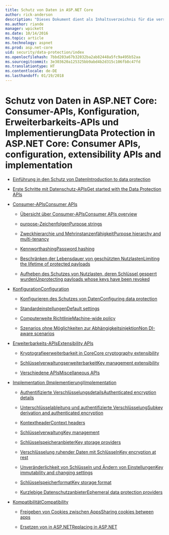 ```yaml
---
title: Schutz von Daten in ASP.NET Core
author: rick-anderson
description: "Dieses Dokument dient als Inhaltsverzeichnis für die verschiedenen Themen zum Schutz von Daten in ASP.NET Core."
ms.author: riande
manager: wpickett
ms.date: 10/14/2016
ms.topic: article
ms.technology: aspnet
ms.prod: asp.net-core
uid: security/data-protection/index
ms.openlocfilehash: 7bbd203a67b32032ba2ab82448a5fc9a495b52aa
ms.sourcegitcommit: 3e303620a125325bb9abd4b2d315c106fb8c47fd
ms.translationtype: HT
ms.contentlocale: de-DE
ms.lasthandoff: 01/19/2018
---
```

# <a name="data-protection-in-aspnet-core-consumer-apis-configuration-extensibility-apis-and-implementation"></a><span data-ttu-id="50736-103">Schutz von Daten in ASP.NET Core: Consumer-APIs, Konfiguration, Erweiterbarkeits-APIs und Implementierung</span><span class="sxs-lookup"><span data-stu-id="50736-103">Data Protection in ASP.NET Core: Consumer APIs, configuration, extensibility APIs and implementation</span></span>

* [<span data-ttu-id="50736-104">Einführung in den Schutz von Daten</span><span class="sxs-lookup"><span data-stu-id="50736-104">Introduction to data protection</span></span>](introduction.md)

* [<span data-ttu-id="50736-105">Erste Schritte mit Datenschutz-APIs</span><span class="sxs-lookup"><span data-stu-id="50736-105">Get started with the Data Protection APIs</span></span>](using-data-protection.md)

* [<span data-ttu-id="50736-106">Consumer-APIs</span><span class="sxs-lookup"><span data-stu-id="50736-106">Consumer APIs</span></span>](consumer-apis/index.md)

  * [<span data-ttu-id="50736-107">Übersicht über Consumer-APIs</span><span class="sxs-lookup"><span data-stu-id="50736-107">Consumer APIs overview</span></span>](consumer-apis/overview.md)

  * [<span data-ttu-id="50736-108">purpose-Zeichenfolgen</span><span class="sxs-lookup"><span data-stu-id="50736-108">Purpose strings</span></span>](consumer-apis/purpose-strings.md)

  * [<span data-ttu-id="50736-109">Zweckhierarchie und Mehrinstanzenfähigkeit</span><span class="sxs-lookup"><span data-stu-id="50736-109">Purpose hierarchy and multi-tenancy</span></span>](consumer-apis/purpose-strings-multitenancy.md)

  * [<span data-ttu-id="50736-110">Kennworthashing</span><span class="sxs-lookup"><span data-stu-id="50736-110">Password hashing</span></span>](consumer-apis/password-hashing.md)

  * [<span data-ttu-id="50736-111">Beschränken der Lebensdauer von geschützten Nutzlasten</span><span class="sxs-lookup"><span data-stu-id="50736-111">Limiting the lifetime of protected payloads</span></span>](consumer-apis/limited-lifetime-payloads.md)

  * [<span data-ttu-id="50736-112">Aufheben des Schutzes von Nutzlasten, deren Schlüssel gesperrt wurden</span><span class="sxs-lookup"><span data-stu-id="50736-112">Unprotecting payloads whose keys have been revoked</span></span>](consumer-apis/dangerous-unprotect.md)

* [<span data-ttu-id="50736-113">Konfiguration</span><span class="sxs-lookup"><span data-stu-id="50736-113">Configuration</span></span>](configuration/index.md)

  * [<span data-ttu-id="50736-114">Konfigurieren des Schutzes von Daten</span><span class="sxs-lookup"><span data-stu-id="50736-114">Configuring data protection</span></span>](configuration/overview.md)

  * [<span data-ttu-id="50736-115">Standardeinstellungen</span><span class="sxs-lookup"><span data-stu-id="50736-115">Default settings</span></span>](configuration/default-settings.md)

  * [<span data-ttu-id="50736-116">Computerweite Richtlinie</span><span class="sxs-lookup"><span data-stu-id="50736-116">Machine-wide policy</span></span>](configuration/machine-wide-policy.md)

  * [<span data-ttu-id="50736-117">Szenarios ohne Möglichkeiten zur Abhängigkeitsinjektion</span><span class="sxs-lookup"><span data-stu-id="50736-117">Non DI-aware scenarios</span></span>](configuration/non-di-scenarios.md)

* [<span data-ttu-id="50736-118">Erweiterbarkeits-APIs</span><span class="sxs-lookup"><span data-stu-id="50736-118">Extensibility APIs</span></span>](extensibility/index.md)

  * [<span data-ttu-id="50736-119">Kryptografieerweiterbarkeit in Core</span><span class="sxs-lookup"><span data-stu-id="50736-119">Core cryptography extensibility</span></span>](extensibility/core-crypto.md)

  * [<span data-ttu-id="50736-120">Schlüsselverwaltungserweiterbarkeit</span><span class="sxs-lookup"><span data-stu-id="50736-120">Key management extensibility</span></span>](extensibility/key-management.md)

  * [<span data-ttu-id="50736-121">Verschiedene APIs</span><span class="sxs-lookup"><span data-stu-id="50736-121">Miscellaneous APIs</span></span>](extensibility/misc-apis.md)

* [<span data-ttu-id="50736-122">Implementation (Implementierung)</span><span class="sxs-lookup"><span data-stu-id="50736-122">Implementation</span></span>](implementation/index.md)

  * [<span data-ttu-id="50736-123">Authentifizierte Verschlüsselungsdetails</span><span class="sxs-lookup"><span data-stu-id="50736-123">Authenticated encryption details</span></span>](implementation/authenticated-encryption-details.md)

  * [<span data-ttu-id="50736-124">Unterschlüsselableitung und authentifizierte Verschlüsselung</span><span class="sxs-lookup"><span data-stu-id="50736-124">Subkey derivation and authenticated encryption</span></span>](implementation/subkeyderivation.md)

  * [<span data-ttu-id="50736-125">Kontextheader</span><span class="sxs-lookup"><span data-stu-id="50736-125">Context headers</span></span>](implementation/context-headers.md)

  * [<span data-ttu-id="50736-126">Schlüsselverwaltung</span><span class="sxs-lookup"><span data-stu-id="50736-126">Key management</span></span>](implementation/key-management.md)

  * [<span data-ttu-id="50736-127">Schlüsselspeicheranbieter</span><span class="sxs-lookup"><span data-stu-id="50736-127">Key storage providers</span></span>](implementation/key-storage-providers.md)

  * [<span data-ttu-id="50736-128">Verschlüsselung ruhender Daten mit Schlüsseln</span><span class="sxs-lookup"><span data-stu-id="50736-128">Key encryption at rest</span></span>](implementation/key-encryption-at-rest.md)

  * [<span data-ttu-id="50736-129">Unveränderlichkeit von Schlüsseln und Ändern von Einstellungen</span><span class="sxs-lookup"><span data-stu-id="50736-129">Key immutability and changing settings</span></span>](implementation/key-immutability.md)

  * [<span data-ttu-id="50736-130">Schlüsselspeicherformat</span><span class="sxs-lookup"><span data-stu-id="50736-130">Key storage format</span></span>](implementation/key-storage-format.md)

  * [<span data-ttu-id="50736-131">Kurzlebige Datenschutzanbieter</span><span class="sxs-lookup"><span data-stu-id="50736-131">Ephemeral data protection providers</span></span>](implementation/key-storage-ephemeral.md)

* [<span data-ttu-id="50736-132">Kompatibilität</span><span class="sxs-lookup"><span data-stu-id="50736-132">Compatibility</span></span>](compatibility/index.md)

  * [<span data-ttu-id="50736-133">Freigeben von Cookies zwischen Apps</span><span class="sxs-lookup"><span data-stu-id="50736-133">Sharing cookies between apps</span></span>](compatibility/cookie-sharing.md)

  * [<span data-ttu-id="50736-134">Ersetzen von <machineKey> in ASP.NET</span><span class="sxs-lookup"><span data-stu-id="50736-134">Replacing <machineKey> in ASP.NET</span></span>](compatibility/replacing-machinekey.md)
